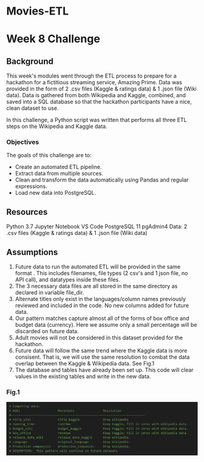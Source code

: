 # Movies-ETL

# Week 8 Challenge

## Background
This week's modules went through the ETL process to prepare for a hackathon for a fictitious streaming service, Amazing Prime.  Data was provided in the form of 2 .csv files (Kaggle & ratings data) & 1 .json file (Wiki data).  Data is gathered from both Wikipedia and Kaggle, combined, and saved into a SQL database so that the hackathon participants have a nice, clean dataset to use. 

In this challenge, a Python script was written that performs all three ETL steps on the Wikipedia and Kaggle data.

### Objectives
The goals of this challenge are to:

* Create an automated ETL pipeline.
* Extract data from multiple sources.
* Clean and transform the data automatically using Pandas and regular expressions.
* Load new data into PostgreSQL.

## Resources
Python 3.7
Jupyter Notebook
VS Code
PostgreSQL 11
pgAdmin4
Data:  2 .csv files (Kaggle & ratings data) & 1 .json file (Wiki data)

## Assumptions
1. Future data to run the automated ETL will be provided in the same format .  This includes filenames, file types (2 csv's and 1 json file, no API call), and datatypes inside these files.<br>
2. The 3 necessary data files are all stored in the same directory as declared in variable file_dir.<br>
3. Alternate titles only exist in the languages/column names previously reviewed and included in the code.  No new columns added for future data.<br>
4. Our pattern matches capture almost all of the forms of box office and budget data (currency).  Here we assume only a small percentage will be discarded on future data.<br>
5. Adult movies will not be considered in this dataset provided for the hackathon.<br>
6. Future data will follow the same trend where the Kaggle data is more consisent.  That is, we will use the same resolution to combat the data overlap between the Kaggle & Wikipedia data.  See Fig.1<br>
7. The database and tables have already been set up.  This code will clear values in the existing tables and write in the new data. <br>

### **Fig.1**<br>

![](images/Fig1.PNG) 